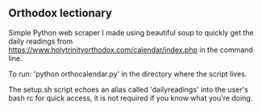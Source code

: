  Orthodox lectionary
-----------------------------------
Simple Python web scraper I made using beautiful soup to quickly get the daily readings from https://www.holytrinityorthodox.com/calendar/index.php in the command line.

To run:
'python orthocalendar.py' in the directory where the script lives. 

The setup.sh script echoes an alias called 'dailyreadings' into the user's bash rc for quick access, it is not required if you know what you're doing.
